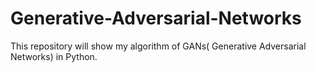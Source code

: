# Generative-Adversarial-Networks
This repository will show my algorithm of GANs( Generative Adversarial Networks) in Python.
